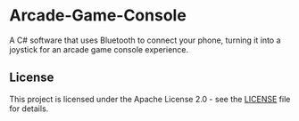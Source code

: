 # Arcade-Game-Console
A C# software that uses Bluetooth to connect your phone, turning it into a joystick for an arcade game console experience.

## License
This project is licensed under the Apache License 2.0 - see the [LICENSE](LICENSE) file for details.

